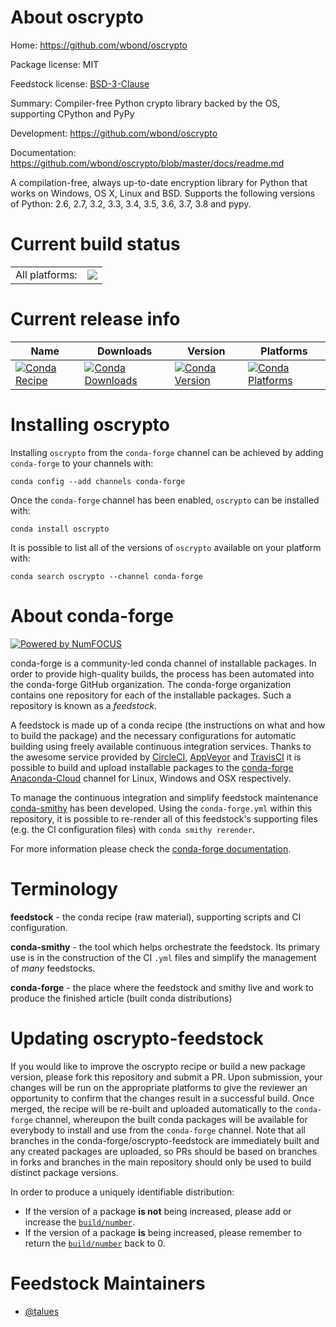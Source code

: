 About oscrypto
==============

Home: https://github.com/wbond/oscrypto

Package license: MIT

Feedstock license: [BSD-3-Clause](https://github.com/conda-forge/oscrypto-feedstock/blob/master/LICENSE.txt)

Summary: Compiler-free Python crypto library backed by the OS, supporting CPython and PyPy

Development: https://github.com/wbond/oscrypto

Documentation: https://github.com/wbond/oscrypto/blob/master/docs/readme.md

A compilation-free, always up-to-date encryption library for Python
that works on Windows, OS X, Linux and BSD.
Supports the following versions of
Python: 2.6, 2.7, 3.2, 3.3, 3.4, 3.5, 3.6, 3.7, 3.8 and pypy.


Current build status
====================


<table><tr><td>All platforms:</td>
    <td>
      <a href="https://dev.azure.com/conda-forge/feedstock-builds/_build/latest?definitionId=8829&branchName=master">
        <img src="https://dev.azure.com/conda-forge/feedstock-builds/_apis/build/status/oscrypto-feedstock?branchName=master">
      </a>
    </td>
  </tr>
</table>

Current release info
====================

| Name | Downloads | Version | Platforms |
| --- | --- | --- | --- |
| [![Conda Recipe](https://img.shields.io/badge/recipe-oscrypto-green.svg)](https://anaconda.org/conda-forge/oscrypto) | [![Conda Downloads](https://img.shields.io/conda/dn/conda-forge/oscrypto.svg)](https://anaconda.org/conda-forge/oscrypto) | [![Conda Version](https://img.shields.io/conda/vn/conda-forge/oscrypto.svg)](https://anaconda.org/conda-forge/oscrypto) | [![Conda Platforms](https://img.shields.io/conda/pn/conda-forge/oscrypto.svg)](https://anaconda.org/conda-forge/oscrypto) |

Installing oscrypto
===================

Installing `oscrypto` from the `conda-forge` channel can be achieved by adding `conda-forge` to your channels with:

```
conda config --add channels conda-forge
```

Once the `conda-forge` channel has been enabled, `oscrypto` can be installed with:

```
conda install oscrypto
```

It is possible to list all of the versions of `oscrypto` available on your platform with:

```
conda search oscrypto --channel conda-forge
```


About conda-forge
=================

[![Powered by NumFOCUS](https://img.shields.io/badge/powered%20by-NumFOCUS-orange.svg?style=flat&colorA=E1523D&colorB=007D8A)](http://numfocus.org)

conda-forge is a community-led conda channel of installable packages.
In order to provide high-quality builds, the process has been automated into the
conda-forge GitHub organization. The conda-forge organization contains one repository
for each of the installable packages. Such a repository is known as a *feedstock*.

A feedstock is made up of a conda recipe (the instructions on what and how to build
the package) and the necessary configurations for automatic building using freely
available continuous integration services. Thanks to the awesome service provided by
[CircleCI](https://circleci.com/), [AppVeyor](https://www.appveyor.com/)
and [TravisCI](https://travis-ci.com/) it is possible to build and upload installable
packages to the [conda-forge](https://anaconda.org/conda-forge)
[Anaconda-Cloud](https://anaconda.org/) channel for Linux, Windows and OSX respectively.

To manage the continuous integration and simplify feedstock maintenance
[conda-smithy](https://github.com/conda-forge/conda-smithy) has been developed.
Using the ``conda-forge.yml`` within this repository, it is possible to re-render all of
this feedstock's supporting files (e.g. the CI configuration files) with ``conda smithy rerender``.

For more information please check the [conda-forge documentation](https://conda-forge.org/docs/).

Terminology
===========

**feedstock** - the conda recipe (raw material), supporting scripts and CI configuration.

**conda-smithy** - the tool which helps orchestrate the feedstock.
                   Its primary use is in the construction of the CI ``.yml`` files
                   and simplify the management of *many* feedstocks.

**conda-forge** - the place where the feedstock and smithy live and work to
                  produce the finished article (built conda distributions)


Updating oscrypto-feedstock
===========================

If you would like to improve the oscrypto recipe or build a new
package version, please fork this repository and submit a PR. Upon submission,
your changes will be run on the appropriate platforms to give the reviewer an
opportunity to confirm that the changes result in a successful build. Once
merged, the recipe will be re-built and uploaded automatically to the
`conda-forge` channel, whereupon the built conda packages will be available for
everybody to install and use from the `conda-forge` channel.
Note that all branches in the conda-forge/oscrypto-feedstock are
immediately built and any created packages are uploaded, so PRs should be based
on branches in forks and branches in the main repository should only be used to
build distinct package versions.

In order to produce a uniquely identifiable distribution:
 * If the version of a package **is not** being increased, please add or increase
   the [``build/number``](https://conda.io/docs/user-guide/tasks/build-packages/define-metadata.html#build-number-and-string).
 * If the version of a package **is** being increased, please remember to return
   the [``build/number``](https://conda.io/docs/user-guide/tasks/build-packages/define-metadata.html#build-number-and-string)
   back to 0.

Feedstock Maintainers
=====================

* [@talues](https://github.com/talues/)

